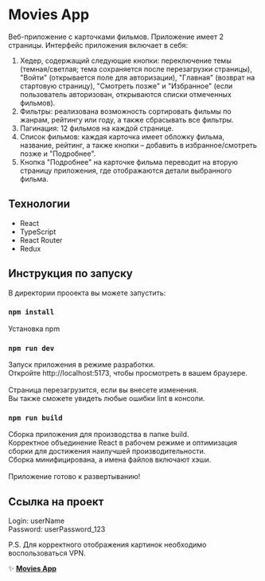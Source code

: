 # Movies App

Веб-приложение с карточками фильмов. Приложение имеет 2 страницы. Интерфейс приложения включает в себя: 

1. Хедер, содержащий следующие кнопки: переключение темы (темная/светлая; тема сохраняется после перезагрузки страницы), "Войти" 
(открывается поле для авторизации), "Главная" (возврат на стартовую страницу), "Смотреть позже" и "Избранное" (если пользователь авторизован, открываются списки отмеченных фильмов).
2. Фильтры: реализована возможность сортировать фильмы по жанрам, рейтингу или году, а также сбрасывать все фильтры.
3. Пагинация: 12 фильмов на каждой странице.
4. Список фильмов: каждая карточка имеет обложку фильма, название, рейтинг, а также кнопки – добавить в избранное/смотреть позже и "Подробнее".
5. Кнопка "Подробнее" на карточке фильма переводит на вторую страницу приложения, где отображаются детали выбранного фильма. 

## Технологии 

- React
- TypeScript
- React Router
- Redux

## Инструкция по запуску

В директории прооекта вы можете запустить: 

### <code>npm install</code> 
Установка npm
### <code>npm run dev</code> 
Запуск приложения в режиме разработки. \
Откройте http://localhost:5173, чтобы просмотреть в вашем браузере. \
\
Страница перезагрузится, если вы внесете изменения.\
Вы также сможете увидеть любые ошибки lint в консоли.
### <code>npm run build</code>
Сборка приложения для производства в папке build. \
Корректное объединение React в рабочем режиме и оптимизация сборки для достижения наилучшей производительности. \
Сборка минифицирована, а имена файлов включают хэши. \
\
Приложение готово к развертыванию!


## Ссылка на проект

Login: userName  
Password: userPassword_123

P.S. Для корректного отображения картинок необходимо воспользоваться VPN.

:sparkles: [**Movies App**](https://movies-react-app-nine.vercel.app/)